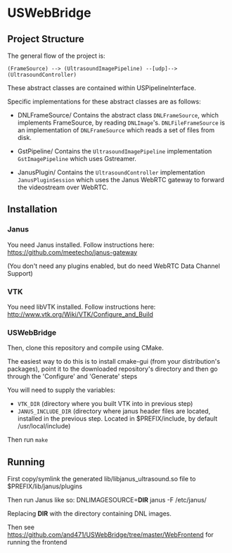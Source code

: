 # USWebBridge
 
## Project Structure

The general flow of the project is:

`(FrameSource) --> (UltrasoundImagePipeline) --[udp]--> (UltrasoundController) `

These abstract classes are contained within USPipelineInterface.

Specific implementations for these abstract classes are as follows:


* DNLFrameSource/
  Contains the abstract class `DNLFrameSource`, which implements FrameSource, by reading `DNLImage`'s.
  `DNLFileFrameSource` is an implementation of `DNLFrameSource` which reads a set of files from disk.

* GstPipeline/
  Contains the `UltrasoundImagePipeline` implementation `GstImagePipeline` which uses Gstreamer.

* JanusPlugin/
  Contains the `UltrasoundController` implementation `JanusPluginSession` which uses the 
  Janus WebRTC gateway to forward the videostream over WebRTC.  


## Installation

### Janus
You need Janus installed. Follow instructions here:
https://github.com/meetecho/janus-gateway

(You don't need any plugins enabled, but do need WebRTC Data Channel Support)

### VTK
You need libVTK installed. Follow instructions here:
http://www.vtk.org/Wiki/VTK/Configure_and_Build

### USWebBridge
Then, clone this repository and compile using CMake.

The easiest way to do this is to install cmake-gui (from your distribution's packages), point it to the downloaded repository's directory and then go through the 'Configure' and 'Generate' steps

You will need to supply the variables:
* `VTK_DIR` (directory where you built VTK into in previous step)
* `JANUS_INCLUDE_DIR` (directory where janus header files are located, installed in the previous step. Located in $PREFIX/include, by default /usr/local/include)

Then run `make`

## Running

First copy/symlink the generated lib/libjanus_ultrasound.so file to $PREFIX/lib/janus/plugins

Then run Janus like so:
DNLIMAGESOURCE=__DIR__  janus -F /etc/janus/

Replacing __DIR__ with the directory containing DNL images.

Then see https://github.com/and471/USWebBridge/tree/master/WebFrontend for running the frontend
